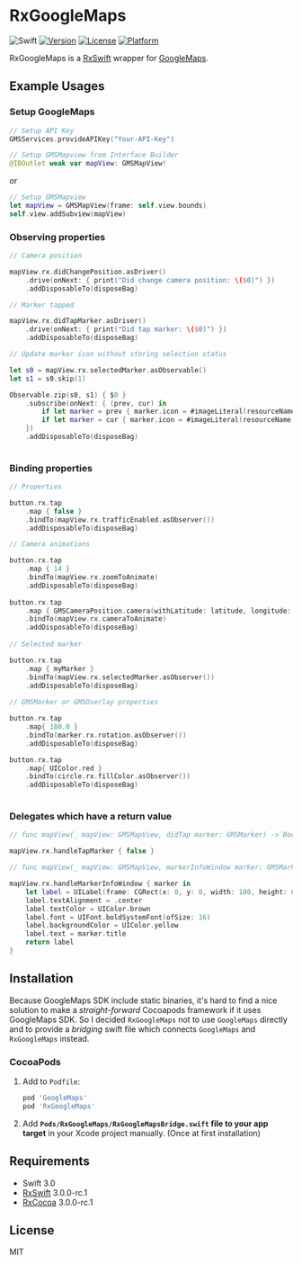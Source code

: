# RxGoogleMaps
![Swift](https://img.shields.io/badge/Swift-3.0-orange.svg)
[![Version](https://img.shields.io/cocoapods/v/RxGoogleMaps.svg?style=flat)](http://cocoapods.org/pods/RxGoogleMaps)
[![License](https://img.shields.io/cocoapods/l/RxGoogleMaps.svg?style=flat)](http://cocoapods.org/pods/RxGoogleMaps)
[![Platform](https://img.shields.io/cocoapods/p/RxGoogleMaps.svg?style=flat)](http://cocoapods.org/pods/RxGoogleMaps)


RxGoogleMaps is a [RxSwift](https://github.com/ReactiveX/RxSwift) wrapper for [GoogleMaps](https://developers.google.com/maps/documentation/ios-sdk/).

## Example Usages

### Setup GoogleMaps
```swift
// Setup API Key
GMSServices.provideAPIKey("Your-API-Key")
```


```swift
// Setup GMSMapview from Interface Builder
@IBOutlet weak var mapView: GMSMapView!
```
or
```swift
// Setup GMSMapview
let mapView = GMSMapView(frame: self.view.bounds)
self.view.addSubview(mapView)
```

### Observing properties
```swift
// Camera position

mapView.rx.didChangePosition.asDriver()
    .drive(onNext: { print("Did change camera position: \($0)") })
    .addDisposableTo(disposeBag)

// Marker tapped

mapView.rx.didTapMarker.asDriver()
    .drive(onNext: { print("Did tap marker: \($0)") })
    .addDisposableTo(disposeBag)

// Update marker icon without storing selection status

let s0 = mapView.rx.selectedMarker.asObservable()
let s1 = s0.skip(1)

Observable.zip(s0, s1) { $0 }
    .subscribe(onNext: { (prev, cur) in
        if let marker = prev { marker.icon = #imageLiteral(resourceName: "marker_normal") }
        if let marker = cur { marker.icon = #imageLiteral(resourceName: "marker_selected") }
    })
    .addDisposableTo(disposeBag)
                
```

### Binding properties
```Swift
// Properties

button.rx.tap
    .map { false }
    .bindTo(mapView.rx.trafficEnabled.asObserver())
    .addDisposableTo(disposeBag)

// Camera animations

button.rx.tap
    .map { 14 }
    .bindTo(mapView.rx.zoomToAnimate)
    .addDisposableTo(disposeBag)
            
button.rx.tap
    .map { GMSCameraPosition.camera(withLatitude: latitude, longitude: longitude, zoom: 8, bearing: 10, viewingAngle: 30) }
    .bindTo(mapView.rx.cameraToAnimate)
    .addDisposableTo(disposeBag)
    
// Selected marker

button.rx.tap
    .map { myMarker }
    .bindTo(mapView.rx.selectedMarker.asObserver())
    .addDisposableTo(disposeBag)
    
// GMSMarker or GMSOverlay properties

button.rx.tap
    .map{ 180.0 }
    .bindTo(marker.rx.rotation.asObserver())
    .addDisposableTo(disposeBag)

button.rx.tap
    .map{ UIColor.red }
    .bindTo(circle.rx.fillColor.asObserver())
    .addDisposableTo(disposeBag)
    
```

### Delegates which have a return value
```Swift
// func mapView(_ mapView: GMSMapView, didTap marker: GMSMarker) -> Bool

mapView.rx.handleTapMarker { false }

// func mapView(_ mapView: GMSMapView, markerInfoWindow marker: GMSMarker) -> UIView?

mapView.rx.handleMarkerInfoWindow { marker in
    let label = UILabel(frame: CGRect(x: 0, y: 0, width: 180, height: 60))
    label.textAlignment = .center
    label.textColor = UIColor.brown
    label.font = UIFont.boldSystemFont(ofSize: 16)
    label.backgroundColor = UIColor.yellow
    label.text = marker.title
    return label
}

```

## Installation

Because GoogleMaps SDK include static binaries, it's hard to find a nice solution to make a *straight-forward* Cocoapods framework if it uses GoogleMaps SDK. So I decided ``RxGoogleMaps`` not to use ``GoogleMaps`` directly and to provide a *bridging* swift file which connects ``GoogleMaps`` and ``RxGoogleMaps`` instead.

### CocoaPods

1. Add to `Podfile`:

    ```ruby
    pod 'GoogleMaps'
    pod 'RxGoogleMaps'
    ```
    
2. Add **``Pods/RxGoogleMaps/RxGoogleMapsBridge.swift`` file to your app target** in your Xcode project manually. (Once at first installation)

## Requirements

- Swift 3.0
- [RxSwift](https://github.com/ReactiveX/RxSwift) 3.0.0-rc.1
- [RxCocoa](https://github.com/ReactiveX/RxSwift) 3.0.0-rc.1

## License

MIT
